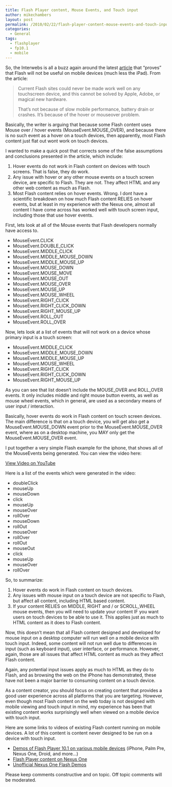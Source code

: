 ```yaml
---
title: Flash Player content, Mouse Events, and Touch input
author: mikechambers
layout: post
permalink: /2010/02/22/flash-player-content-mouse-events-and-touch-input/
categories:
  - General
tags:
  - flashplayer
  - fp10.1
  - mobile
---
```



So, the Interwebs is all a buzz again around the latest [article][1] that &#8220;proves&#8221; that Flash will not be useful on mobile devices (much less the iPad). From the article:

> Current Flash sites could never be made work well on any touchscreen device, and this cannot be solved by Apple, Adobe, or magical new hardware.
> 
> That’s not because of slow mobile performance, battery drain or crashes. It’s because of the hover or mouseover problem.

Basically, the writer is arguing that because some Flash content uses Mouse over / hover events (MouseEvent.MOUSE_OVER), and because there is no such event as a hover on a touch devices, then apparently, most Flash content just flat out wont work on touch devices.

I wanted to make a quick post that corrects some of the false assumptions and conclusions presented in the article, which include:  
<!--more-->

  
1. Hover events do not work in Flash content on devices with touch screens. That is false, they do work.  
2. Any issue with hover or any other mouse events on a touch screen device, are specific to Flash. They are not. They affect HTML and any other web content as much as Flash.  
3. Most Flash content relies on hover events. Wrong. I dont have a scientific breakdown on how much Flash content RELIES on hover events, but at least in my experience with the Nexus one, almost all content I have come across has worked well with touch screen input, including those that use hover events. 

First, lets look at all of the Mouse events that Flash developers normally have access to.

*   MouseEvent.CLICK
*   MouseEvent.DOUBLE_CLICK
*   MouseEvent.MIDDLE_CLICK
*   MouseEvent.MIDDLE\_MOUSE\_DOWN
*   MouseEvent.MIDDLE\_MOUSE\_UP
*   MouseEvent.MOUSE_DOWN
*   MouseEvent.MOUSE_MOVE
*   MouseEvent.MOUSE_OUT
*   MouseEvent.MOUSE_OVER
*   MouseEvent.MOUSE_UP
*   MouseEvent.MOUSE_WHEEL
*   MouseEvent.RIGHT_CLICK
*   MouseEvent.RIGHT\_CLICK\_DOWN
*   MouseEvent.RIGHT\_MOUSE\_UP
*   MouseEvent.ROLL_OUT
*   MouseEvent.ROLL_OVER

Now, lets look at a list of events that will not work on a device whose primary input is a touch screen:

*   MouseEvent.MIDDLE_CLICK
*   MouseEvent.MIDDLE\_MOUSE\_DOWN
*   MouseEvent.MIDDLE\_MOUSE\_UP
*   MouseEvent.MOUSE_WHEEL
*   MouseEvent.RIGHT_CLICK
*   MouseEvent.RIGHT\_CLICK\_DOWN
*   MouseEvent.RIGHT\_MOUSE\_UP

As you can see that list doesn&#8217;t include the MOUSE\_OVER and ROLL\_OVER events. It only includes middle and right mouse button events, as well as mouse wheel events, which in general, are used as a secondary means of user input / interaction.

Basically, hover events do work in Flash content on touch screen devices. The main difference is that on a touch device, you will get also get a MouseEvent.MOUSE\_DOWN event prior to the MouseEvent.MOUSE\_OVER event, where as on a desktop machine, you MAY only get the MouseEvent.MOUSE_OVER event.

I put together a very simple Flash example for the iphone, that shows all of the MouseEvents being generated. You can view the video here:

  
[View Video on YouTube][2]

Here is a list of the events which were generated in the video:

*   doubleClick
*   mouseUp
*   mouseDown
*   click
*   mouseUp
*   mouseOver
*   rollOver
*   mouseDown
*   rollOut
*   mouseOver
*   rollOver
*   rollOut
*   mouseOut
*   click
*   mouseUp
*   mouseOver
*   rollOver

So, to summarize:

1.  Hover events do work in Flash content on touch devices.
2.  Any issues with mouse input on a touch device are not specific to Flash, but affect all content, including HTML based content.
3.  If your content RELIES on MIDDLE, RIGHT and / or SCROLL_WHEEL mouse events, then you will need to update your content IF you want users on touch devices to be able to use it. This applies just as much to HTML content as it does to Flash content.

Now, this doesn&#8217;t mean that all Flash content designed and developed for mouse input on a desktop computer will run well on a mobile device with touch input. Indeed, some content will not run well due to differences in input (such as keyboard input), user interface, or performance. However, again, those are all issues that affect HTML content as much as they affect Flash content.

Again, any potential input issues apply as much to HTML as they do to Flash, and as browsing the web on the iPhone has demonstrated, these have not been a major barrier to consuming content on a touch device.

As a content creator, you should focus on creating content that provides a good user experience across all platforms that you are targeting. However, even though most Flash content on the web today is not designed with mobile viewing and touch input in mind, my experience has been that existing content works surprisingly well when viewed on a mobile device with touch input.

Here are some links to videos of existing Flash content running on mobile devices. A lot of this content is content never designed to be run on a device with touch input.

*   [Demos of Flash Player 10.1 on various mobile devices][3] (iPhone, Palm Pre, Nexus One, Droid, and more&#8230;)
*   [Flash Player content on Nexus One][4]
*   [Unofficial Nexus One Flash Demos][5]

Please keep comments constructive and on topic. Off topic comments will be moderated.

 [1]: http://www.roughlydrafted.com/2010/02/20/an-adobe-flash-developer-on-why-the-ipad-cant-use-flash/
 [2]: http://www.youtube.com/watch?v=tj1hiLnIp_g
 [3]: http://www.adobe.com/devnet/devices/demos/
 [4]: http://vimeo.com/9596010
 [5]: http://theflashblog.com/?p=1781